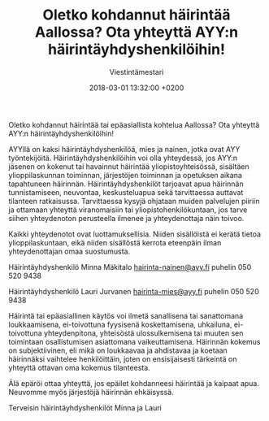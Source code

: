 ﻿---
layout: post
title: Oletko kohdannut häirintää Aallossa? Ota yhteyttä AYY:n häirintäyhdyshenkilöihin!
date: 2018-03-01 13:32:00 +0200
language: fin
author: Viestintämestari
categories: muu aalto tiedotteet
---
Oletko kohdannut häirintää tai epäasiallista kohtelua Aallossa? Ota yhteyttä AYY:n häirintäyhdyshenkilöihin!

AYYllä on kaksi häirintäyhdyshenkilöä, mies ja nainen, jotka ovat AYY työntekijöitä. Häirintäyhdyshenkilöihin voi olla yhteydessä, jos AYY:n jäsenen on kokenut tai havainnut häirintää yliopistoyhteisössä, sisältäen ylioppilaskunnan toiminnan, järjestöjen toiminnan ja opetuksen aikana tapahtuneen häirinnän. Häirintäyhdyshenkilöt tarjoavat apua häirinnän tunnistamiseen, neuvontaa, keskusteluapua sekä tarvittaessa auttavat tilanteen ratkaisussa. Tarvittaessa kysyjä ohjataan muiden palvelujen piiriin ja ottamaan yhteyttä viranomaisiin tai yliopistohenkilökuntaan, jos tarve siihen yhteydenoton perusteella ilmenee ja yhteydenottaja näin toivoo.

Kaikki yhteydenotot ovat luottamuksellisia. Niiden sisällöistä ei kerätä tietoa ylioppilaskuntaan, eikä niiden sisällöstä kerrota eteenpäin ilman yhteydenottajan omaa suostumusta.

Häirintäyhdyshenkilö Minna Mäkitalo hairinta-nainen@ayy.fi puhelin 050 520 9438

Häirintäyhdyshenkilö Lauri Jurvanen hairinta-mies@ayy.fi puhelin 050 520 9438

Häirintä tai epäasiallinen käytös voi ilmetä sanallisena tai sanattomana loukkaamisena, ei-toivottuna fyysisenä koskettamisena, uhkailuna, ei-toivottuna yhteydenpitona, yhteisöstä ulossulkemisena tai muuten sen toimintaan osallistumisen asiattomana vaikeuttamisena. Häirinnän kokemus on subjektiivinen, eli mikä on loukkaavaa ja ahdistavaa ja koetaan häirinnäksi vaihtelee henkilöittäin, joten on ensisijaisesti tärkeintä on yhteyttä ottavan oma kokemus tilanteesta.

Älä epäröi ottaa yhteyttä, jos epäilet kohdanneesi häirintää ja kaipaat apua. Neuvomme myös järjestöjä häirinnän ehkäisyssä.

Terveisin häirintäyhdyshenkilöt Minna ja Lauri